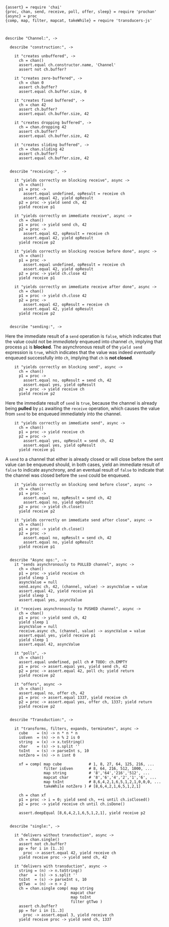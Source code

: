     {assert} = require 'chai'
    {proc, chan, send, receive, poll, offer, sleep} = require 'prochan'
    {async} = proc
    {comp, map, filter, mapcat, takeWhile} = require 'transducers-js'



    describe "Channel:", ->

      describe "construction:", ->

        it "creates unbuffered", ->
          ch = chan()
          assert.equal ch.constructor.name, 'Channel'
          assert not ch.buffer?

        it "creates zero-buffered", ->
          ch = chan 0
          assert ch.buffer?
          assert.equal ch.buffer.size, 0

        it "creates fixed buffered", ->
          ch = chan 42
          assert ch.buffer?
          assert.equal ch.buffer.size, 42

        it "creates dropping buffered", ->
          ch = chan.dropping 42
          assert ch.buffer?
          assert.equal ch.buffer.size, 42

        it "creates sliding buffered", ->
          ch = chan.sliding 42
          assert ch.buffer?
          assert.equal ch.buffer.size, 42


      describe "receiving:", ->

        it "yields correctly on blocking receive", async ->
          ch = chan()
          p1 = proc ->
            assert.equal undefined, opResult = receive ch
            assert.equal 42, yield opResult
          p2 = proc -> yield send ch, 42
          yield receive p1

        it "yields correctly on immediate receive", async ->
          ch = chan()
          p1 = proc -> yield send ch, 42
          p2 = proc ->
            assert.equal 42, opResult = receive ch
            assert.equal 42, yield opResult
          yield receive p2

        it "yields correctly on blocking receive before done", async ->
          ch = chan()
          p1 = proc ->
            assert.equal undefined, opResult = receive ch
            assert.equal 42, yield opResult
          p2 = proc -> yield ch.close 42
          yield receive p1

        it "yields correctly on immediate receive after done", async ->
          ch = chan()
          p1 = proc -> yield ch.close 42
          p2 = proc ->
            assert.equal 42, opResult = receive ch
            assert.equal 42, yield opResult
          yield receive p2


      describe "sending:", ->

Here the immediate result of a `send` operation is `false`, which indicates that the value could not be *immediately* enqueued into channel `ch`, implying that process `p1` is **blocked**. The asynchronous result of the `yield send` expression is `true`, which indicates that the value was indeed *eventually* enqueued successfully into `ch`, implying that `ch` is **not closed**.

        it "yields correctly on blocking send", async ->
          ch = chan()
          p1 = proc ->
            assert.equal no, opResult = send ch, 42
            assert.equal yes, yield opResult
          p2 = proc -> yield receive ch
          yield receive p2

Here the immediate result of `send` is `true`, because the channel is already being **pulled** by `p1` awaiting the `receive` operation, which causes the value from `send` to be enqueued immediately into the channel.

        it "yields correctly on immediate send", async ->
          ch = chan()
          p1 = proc -> yield receive ch
          p2 = proc ->
            assert.equal yes, opResult = send ch, 42
            assert.equal yes, yield opResult
          yield receive p1

A `send` to a channel that either is already closed or will close before the sent value can be enqueued should, in both cases, yield an immediate result of `false` to indicate asynchrony, and an eventual result of `false` to indicate that the channel was closed before the `send` could be enqueued.

        it "yields correctly on blocking send before close", async ->
          ch = chan()
          p1 = proc ->
            assert.equal no, opResult = send ch, 42
            assert.equal no, yield opResult
          p2 = proc -> yield ch.close()
          yield receive p2

        it "yields correctly on immediate send after close", async ->
          ch = chan()
          p1 = proc -> yield ch.close()
          p2 = proc ->
            assert.equal no, opResult = send ch, 42
            assert.equal no, yield opResult
          yield receive p1


      describe "Async ops:", ->
        it "sends asynchronously to PULLED channel", async ->
          ch = chan()
          p1 = proc -> yield receive ch
          yield sleep 1
          asyncValue = null
          send.async ch, 42, (channel, value) -> asyncValue = value
          assert.equal 42, yield receive p1
          yield sleep 1
          assert.equal yes, asyncValue

        it "receives asynchronously to PUSHED channel", async ->
          ch = chan()
          p1 = proc -> yield send ch, 42
          yield sleep 1
          asyncValue = null
          receive.async ch, (channel, value) -> asyncValue = value
          assert.equal yes, yield receive p1
          yield sleep 1
          assert.equal 42, asyncValue

        it "polls", ->
          ch = chan()
          assert.equal undefined, poll ch # TODO: ch.EMPTY
          p1 = proc -> assert.equal yes, yield send ch, 42
          p2 = proc -> assert.equal 42, poll ch; yield return
          yield receive p2

        it "offers", async ->
          ch = chan()
          assert.equal no, offer ch, 42
          p1 = proc -> assert.equal 1337, yield receive ch
          p2 = proc -> assert.equal yes, offer ch, 1337; yield return
          yield receive p2


      describe "Transduction:", ->

        it "transforms, filters, expands, terminates", async ->
          cube    = (n) -> n * n * n
          isEven  = (n) -> n % 2 is 0
          string  = (x) -> x.toString()
          char    = (s) -> s.split ''
          toInt   = (s) -> parseInt s, 10
          notZero = (n) -> n isnt 0

          xf = comp( map cube            # 1, 8, 27, 64, 125, 216, ...
                     filter isEven       # 8, 64, 216, 512, 1000, ...
                     map string          # '8','64','216','512', ...
                     mapcat char         # '8','6','4','2','1','6', ...
                     map toInt           # 8,6,4,2,1,6,5,1,2,1,0,0,0, ...
                     takeWhile notZero ) # [8,6,4,2,1,6,5,1,2,1]

          ch = chan xf
          p1 = proc -> i = 0; yield send ch, ++i until ch.isClosed()
          p2 = proc -> yield receive ch until ch.isDone()

          assert.deepEqual [8,6,4,2,1,6,5,1,2,1], yield receive p2


      describe "single:", ->

        it "delivers without transduction", async ->
          ch = chan.single()
          assert not ch.buffer?
          pp = for i in [1..3]
            proc -> assert.equal 42, yield receive ch
          yield receive proc -> yield send ch, 42

        it "delivers with transduction", async ->
          string = (n) -> n.toString()
          char   = (s) -> s.split ''
          toInt  = (s) -> parseInt s, 10
          gtTwo  = (n) -> n > 2
          ch = chan.single comp( map string
                                 mapcat char
                                 map toInt
                                 filter gtTwo )
          assert ch.buffer?
          pp = for i in [1..3]
            proc -> assert.equal 3, yield receive ch
          yield receive proc -> yield send ch, 1337
